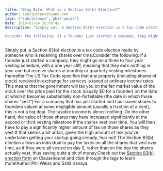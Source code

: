 ```yaml
---
title: "Blog Bite: What is a Section 83(b) Election?"
author: sahil@clausehound.com
tags: ["sahilkanaya","phil-weiss"]
date: 2019-01-04 10:00:42
description: "Simply put, a Section 83(b) election is a tax code election made by someone who is receiving shares over time.

Consider the following: if a founder just started a company, they might go on a three..."
---
```


Simply put, a Section 83(b) election is a tax code election made by someone who is receiving shares over time.Consider the following: if a founder just started a company, they might go on a three to four year vesting schedule, with a one year cliff, meaning that they earn nothing in year one but receive shares at monthly or quarterly vesting milestones thereafter.The US Tax Code specifies that any property (including shares of stock) received in exchange for services is taxed at ordinary income rates. This means that the government will tax you on the fair market value of the stock over the price paid for the stock (usually $0 for a founder) on the date at which it becomes substantially non-forfeitable (the date in which those shares “vest”).For a company that has just started and has issued shares to founders valued at some negligible amount (usually a fraction of a cent), this is not a big deal. The taxable income is almost nothing. On the other hand, the value of those shares may have increased significantly at the second or third vesting milestone if the shares vest over time. You will then have to pay a significantly higher amount of tax on those shares as they vest.If that seems a bit unfair, given the high amount of risk you’ve undertaken getting your startup going already, fear not! The Section 83(b) election allows an individual to pay the taxes on all the shares that vest over time, as if they were all vested on day 0, rather than on the day the shares actually vest, thus saving quite a bit of money.Check out the [Section 83(b) election form](https://www.clausehound.com/legal-contract/16518) on Clausehound and click through the tags to learn more!Author:Phil Weiss and Sahil Kanaya